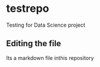 # testrepo
Testing for Data Science project
## Editing the file
Its a markdown file inthis repository
